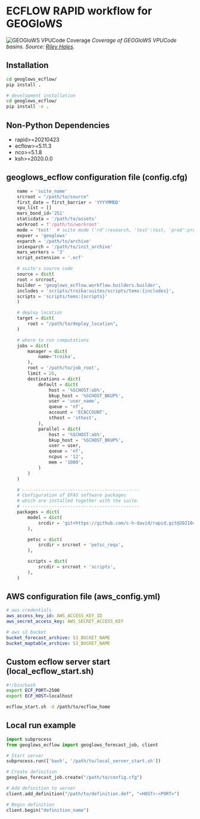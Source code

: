 # ECFLOW RAPID workflow for GEOGloWS

![GEOGloWS VPUCode Coverage](images/geoglows_vpucode_coverage.png)
*Coverage of GEOGloWS VPUCode basins. Source: [Riley Hales](mailto:rchales@byu.edu).*

## Installation

```bash
cd geoglows_ecflow/
pip install .
```

```bash
# development installation
cd geoglows_ecflow/
pip install -e .
```

## Non-Python Dependencies

- rapid>=20210423
- ecflow>=5.11.3
- nco>=5.1.8
- ksh>=2020.0.0

## geoglows_ecflow configuration file (config.cfg)

```python
    name = 'suite_name'
    srcroot = "/path/to/source"
    first_date = first_barrier = 'YYYYMMDD'
    vpu_list = []
    mars_bond_id='251'
    staticdata = '/path/to/assets'
    workroot = f'/path/to/workroot'
    mode = 'test'  # suite mode ('rd':research, 'test':test, 'prod':production)
    expver = 'geoglows'
    exparch = '/path/to/archive'
    iniexparch = '/path/to/init_archive'
    mars_workers = '3'
    script_extension = '.ecf'

    # suite's source code
    source = dict(
    root = srcroot,
    builder = 'geoglows_ecflow.workflow.builders.builder',
    includes = 'scripts/troika:suites/scripts/tems:{includes}',
    scripts = 'scripts/tems:{scripts}'
    )

    # deploy location
    target = dict(
        root = "/path/to/deploy_location",
    )

    # where to run computations
    jobs = dict(
        manager = dict(
            name='troika',
        ),
        root = '/path/to/job_root',
        limit = 26,
        destinations = dict(
            default = dict(
                host = '%SCHOST:ab%',
                bkup_host = '%SCHOST_BKUP%',
                user = 'user_name',
                queue = 'nf',
                account = 'ECACCOUNT',
                sthost = 'sthost',
            ),
            parallel = dict(
                host = '%SCHOST:ab%',
                bkup_host = '%SCHOST_BKUP%',
                user = user,
                queue = 'nf',
                ncpus = '12',
                mem = '1000',
            )
        )
    )

    # --------------------------------------------
    # Configuration of EFAS software packages
    # which are installed together with the suite.
    # --------------------------------------------
    packages = dict(
        model = dict(
            srcdir = 'git+https://github.com/c-h-david/rapid.git@20210423',
        ),

        petsc = dict(
            srcdir = srcroot + 'petsc_reqs',
        ),

        scripts = dict(
            srcdir = srcroot + 'scripts',
        ),
    )
```

## AWS configuration file (aws_config.yml)

```yaml
# aws credentials
aws_access_key_id: AWS_ACCESS_KEY_ID
aws_secret_access_key: AWS_SECRET_ACCESS_KEY

# aws s3 bucket
bucket_forecast_archive: S3_BUCKET_NAME
bucket_maptable_archive: S3_BUCKET_NAME
```

## Custom ecflow server start (local_ecflow_start.sh)

```bash
#!/bin/bash
export ECF_PORT=2500
export ECF_HOST=localhost

ecflow_start.sh -d /path/to/ecflow_home
```

## Local run example

```Python
import subprocess
from geoglows_ecflow import geoglows_forecast_job, client

# Start server
subprocess.run(['bash', '/path/to/local_server_start.sh'])

# Create definition
geoglows_forecast_job.create("/path/to/config.cfg")

# Add definition to server
client.add_definition("/path/to/definition.def", "<HOST>:<PORT>")

# Begin definition
client.begin("definition_name")
```
